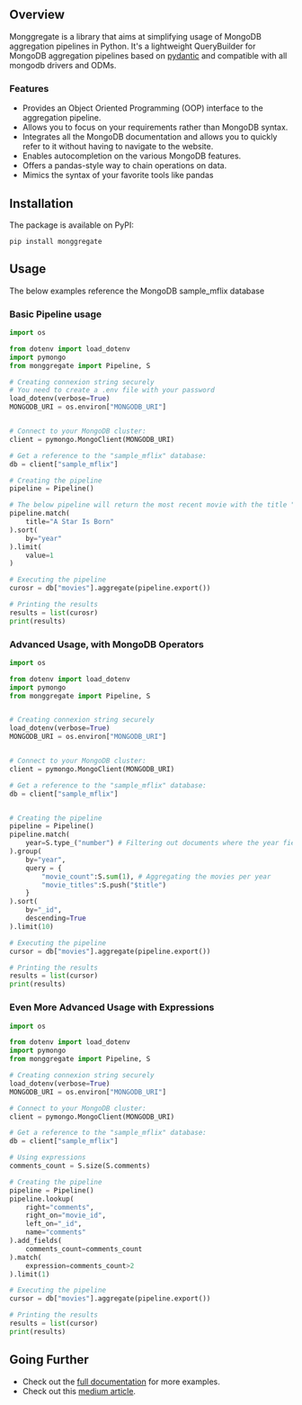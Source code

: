 ## **Overview**

Monggregate is a library that aims at simplifying usage of MongoDB aggregation pipelines in Python.
It's a lightweight QueryBuilder for MongoDB aggregation pipelines based on [pydantic](https://docs.pydantic.dev/latest/) and compatible with all mongodb drivers and ODMs.

### Features

- Provides an Object Oriented Programming (OOP) interface to the aggregation pipeline.
- Allows you to focus on your requirements rather than MongoDB syntax.
- Integrates all the MongoDB documentation and allows you to quickly refer to it without having to navigate to the website.
- Enables autocompletion on the various MongoDB features.
- Offers a pandas-style way to chain operations on data.
- Mimics the syntax of your favorite tools like pandas



## **Installation**

The package is available on PyPI:

```shell
pip install monggregate
```


## **Usage**

The below examples reference the MongoDB sample_mflix database

### Basic Pipeline usage

```python
import os

from dotenv import load_dotenv 
import pymongo
from monggregate import Pipeline, S

# Creating connexion string securely
# You need to create a .env file with your password
load_dotenv(verbose=True)
MONGODB_URI = os.environ["MONGODB_URI"] 


# Connect to your MongoDB cluster:
client = pymongo.MongoClient(MONGODB_URI)

# Get a reference to the "sample_mflix" database:
db = client["sample_mflix"]

# Creating the pipeline
pipeline = Pipeline()

# The below pipeline will return the most recent movie with the title "A Star is Born"
pipeline.match(
    title="A Star Is Born"
).sort(
    by="year"
).limit(
    value=1
)

# Executing the pipeline
curosr = db["movies"].aggregate(pipeline.export())

# Printing the results
results = list(curosr)
print(results)
```



### Advanced Usage, with MongoDB Operators


```python
import os

from dotenv import load_dotenv 
import pymongo
from monggregate import Pipeline, S


# Creating connexion string securely
load_dotenv(verbose=True)
MONGODB_URI = os.environ["MONGODB_URI"] 


# Connect to your MongoDB cluster:
client = pymongo.MongoClient(MONGODB_URI)

# Get a reference to the "sample_mflix" database:
db = client["sample_mflix"]


# Creating the pipeline
pipeline = Pipeline()
pipeline.match(
    year=S.type_("number") # Filtering out documents where the year field is not a number
).group(
    by="year",
    query = {
        "movie_count":S.sum(1), # Aggregating the movies per year
        "movie_titles":S.push("$title")
    }
).sort(
    by="_id",
    descending=True
).limit(10)

# Executing the pipeline
cursor = db["movies"].aggregate(pipeline.export())

# Printing the results
results = list(cursor)
print(results)

```

### Even More Advanced Usage with Expressions

```python
import os

from dotenv import load_dotenv 
import pymongo
from monggregate import Pipeline, S

# Creating connexion string securely
load_dotenv(verbose=True)
MONGODB_URI = os.environ["MONGODB_URI"] 

# Connect to your MongoDB cluster:
client = pymongo.MongoClient(MONGODB_URI)

# Get a reference to the "sample_mflix" database:
db = client["sample_mflix"]

# Using expressions
comments_count = S.size(S.comments)

# Creating the pipeline
pipeline = Pipeline()
pipeline.lookup(
    right="comments",
    right_on="movie_id",
    left_on="_id",
    name="comments"
).add_fields(
    comments_count=comments_count
).match(
    expression=comments_count>2
).limit(1)

# Executing the pipeline
cursor = db["movies"].aggregate(pipeline.export())

# Printing the results
results = list(cursor)
print(results)
```

## **Going Further**

* Check out the [full documentation](https://vianneymi.github.io/monggregate/) for more examples.
* Check out this [medium article](https://medium.com/@vianney.mixtur_39698/mongo-db-aggregations-pipelines-made-easy-with-monggregate-680b322167d2).
